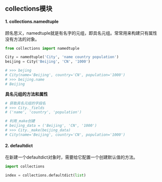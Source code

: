 ## collections模块

#### 1. collections.namedtuple

顾名思义，namedtuple就是有名字的元组，即具名元组。常常用来构建只有属性没有方法的对象。

```python
from collections import namedtuple

City = namedtuple('City', 'name country population')
beijing = City('Beijing', 'CN', '1000')

# >>> bejing
# City(name='Beijing', country='CN', population='1000')
# >>> beijing.name
# Beijing
```

**具名元组的方法和属性**

```python
# 获取具名元组的字段名
# >>> City._fields
# ('name', 'country', 'population')

# 利用_make创建
# beijing_data = ('Beijing', 'CN', '1000')
# >>> City._make(beijing_data)
# City(name='Beijing', country='CN', population='1000')

```

#### 2. defaultdict

在新建一个defaultdict对象时，需要给它配置一个创建默认值的方法。

```python
import collections

index = collections.defaultdict(list)
```



#### 